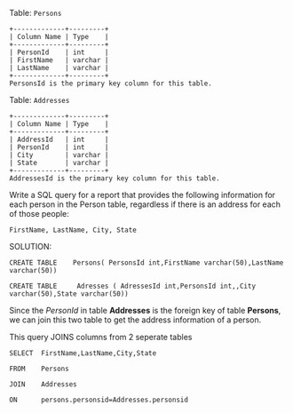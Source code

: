 

Table: `Persons`

```
+-------------+---------+
| Column Name | Type    |
+-------------+---------+
| PersonId    | int     |
| FirstName   | varchar |
| LastName    | varchar |
+-------------+---------+
PersonsId is the primary key column for this table.

```

Table: `Addresses`

```
+-------------+---------+
| Column Name | Type    |
+-------------+---------+
| AddressId   | int     |
| PersonId    | int     |
| City        | varchar |
| State       | varchar |
+-------------+---------+
AddressesId is the primary key column for this table.

```

Write a SQL query for a report that provides the following information for each person in the Person table, regardless if there is an address for each of those people:

```
FirstName, LastName, City, State
```

SOLUTION:

```
CREATE TABLE	Persons( PersonsId int,FirstName varchar(50),LastName varchar(50))

```

```
CREATE TABLE   	 Adresses ( AdressesId int,PersonsId int,,City varchar(50),State varchar(50))

```

Since the *PersonId* in table **Addresses** is the foreign key of table **Persons**, we can join this two table to get the address information of a person.

This query JOINS columns from 2 seperate tables

```
SELECT	FirstName,LastName,City,State

FROM	Persons

JOIN	Addresses 

ON		persons.personsid=Addresses.personsid
```

